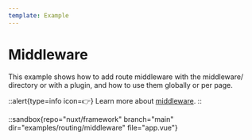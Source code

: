 ```yaml
---
template: Example
---
```


# Middleware

This example shows how to add route middleware with the middleware/ directory or with a plugin, and how to use them globally or per page.

::alert{type=info icon=👉}
Learn more about [middleware](/api-reference/directory-structure/middleware).
::

::sandbox{repo="nuxt/framework" branch="main" dir="examples/routing/middleware" file="app.vue"}
